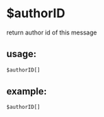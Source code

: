 # $authorID
return author id of this message
## usage:
```js
$authorID[]
```
## example:
```js
$authorID[]
```
